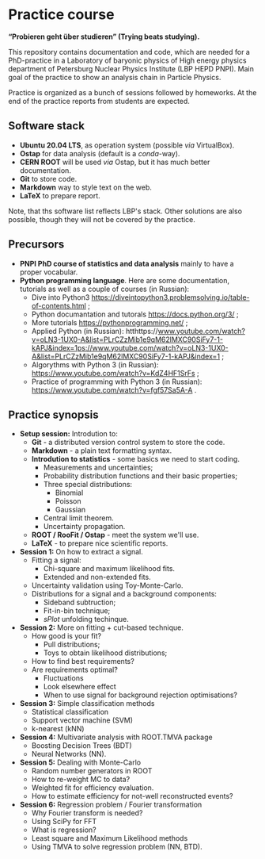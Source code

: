 # Practice course

**__“Probieren geht über studieren” (Trying beats studying).__**

This repository contains documentation and code, which are needed for a PhD-practice in a Laboratory of baryonic physics of High energy physics department of Petersburg Nuclear Physics Institute (LBP HEPD PNPI). Main goal of the practice to show an analysis chain in Particle Physics.

Practice is organized as a bunch of sessions followed by homeworks. At the end of the practice reports from students are expected.

## Software stack
 * **Ubuntu 20.04 LTS**, as operation system (possible _via_ VirtualBox).
 * **Ostap** for data analysis (default is a _conda_-way).
 * **CERN ROOT** will be used _via_ Ostap, but it has much better documentation.
 * **Git** to store code.
 * **Markdown**  way to style text on the web.
 * **LaTeX** to prepare report.

Note, that ths software list reflects LBP's stack. Other solutions are also possible, though they will not be covered by the practice.
 
## Precursors
* **PNPI PhD course of statistics and data analysis** mainly to have a proper vocabular.
* **Python programming language**. Here are some documentation, tutorials as well as a couple of courses (in Russian):
  - Dive into Python3 https://diveintopython3.problemsolving.io/table-of-contents.html ;
  - Python documantation and tutorals https://docs.python.org/3/ ; 
  - More tutorials https://pythonprogramming.net/ ;
  - Applied Python (in Russian): htthttps://www.youtube.com/watch?v=oLN3-1UX0-A&list=PLrCZzMib1e9qM62lMXC90SiFy7-1-kAPJ&index=1ps://www.youtube.com/watch?v=oLN3-1UX0-A&list=PLrCZzMib1e9qM62lMXC90SiFy7-1-kAPJ&index=1 ;
  - Algorythms with Python 3 (in Russian): https://www.youtube.com/watch?v=KdZ4HF1SrFs ;
  - Practice of programming with Python 3 (in Russian): https://www.youtube.com/watch?v=fgf57Sa5A-A .

## Practice synopsis
  * **Setup session:** Introdution to:
    * **Git** - a distributed version control system to store the code.
    * **Markdown** - a plain text formatting syntax.
    * **Introdution to statistics** - some basics we need to start coding.
      - Measurements and uncertainties;
      - Probability distribution functions and their basic properties;
      - Three special distributions:
        - Binomial
        - Poisson
        - Gaussian
      - Central limit theorem.
      - Uncertainty propagation.
    * **ROOT / RooFit / Ostap** - meet the system we'll use.
    * **LaTeX** - to prepare nice scientific reports.
  * **Session 1:** On how to extract a signal.
    * Fitting a signal:
      - Chi-square and maximum likelihood fits.
      - Extended and non-extended fits.
    * Uncertainty validation using Toy-Monte-Carlo.
    * Distributions for a signal and a background components:
      - Sideband subtruction;
      - Fit-in-bin technique;
      - _sPlot_ unfolding techinque.
  * **Session 2:** More on fitting + cut-based technique.
    * How good is your fit?
      - Pull distributions;
      - Toys to obtain likelihood distributions;
    * How to find best requirements?
    * Are requirements optimal?
      - Fluctuations
      - Look elsewhere effect
      - When to use signal for background rejection optimisations?
  * **Session 3:** Simple classification methods
    * Statistical classification
    * Support vector machine (SVM)
    * k-nearest (kNN)
  * **Session 4:** Multivariate analysis with ROOT.TMVA package 
    * Boosting Decision Trees (BDT)
    * Neural Networks (NN).
  * **Session 5:** Dealing with Monte-Carlo
    * Random number generators in ROOT
    * How to re-weight MC to data?
    * Weighted fit for efficiency evaluation.
    * How to estimate efficiency for not-well reconstructed events?
  * **Session 6:** Regression problem / Fourier transformation
    * Why Fourier transform is needed?
    * Using SciPy for FFT
    * What is regression?
    * Least square and Maximum Likelihood methods
    * Using TMVA to solve regression problem (NN, BTD).

